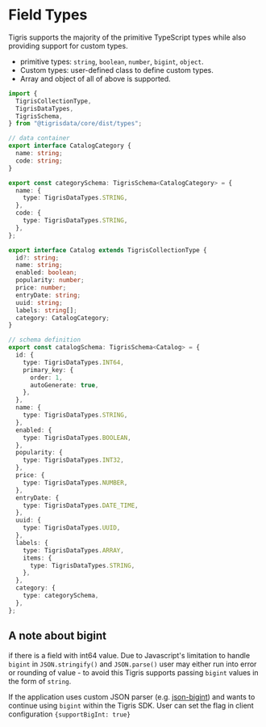 # Field Types

Tigris supports the majority of the primitive TypeScript types while also
providing support for custom types.

- primitive types: `string`, `boolean`, `number`, `bigint`, `object`.
- Custom types: user-defined class to define custom types.
- Array and object of all of above is supported.

```ts
import {
  TigrisCollectionType,
  TigrisDataTypes,
  TigrisSchema,
} from "@tigrisdata/core/dist/types";

// data container
export interface CatalogCategory {
  name: string;
  code: string;
}

export const categorySchema: TigrisSchema<CatalogCategory> = {
  name: {
    type: TigrisDataTypes.STRING,
  },
  code: {
    type: TigrisDataTypes.STRING,
  },
};

export interface Catalog extends TigrisCollectionType {
  id?: string;
  name: string;
  enabled: boolean;
  popularity: number;
  price: number;
  entryDate: string;
  uuid: string;
  labels: string[];
  category: CatalogCategory;
}

// schema definition
export const catalogSchema: TigrisSchema<Catalog> = {
  id: {
    type: TigrisDataTypes.INT64,
    primary_key: {
      order: 1,
      autoGenerate: true,
    },
  },
  name: {
    type: TigrisDataTypes.STRING,
  },
  enabled: {
    type: TigrisDataTypes.BOOLEAN,
  },
  popularity: {
    type: TigrisDataTypes.INT32,
  },
  price: {
    type: TigrisDataTypes.NUMBER,
  },
  entryDate: {
    type: TigrisDataTypes.DATE_TIME,
  },
  uuid: {
    type: TigrisDataTypes.UUID,
  },
  labels: {
    type: TigrisDataTypes.ARRAY,
    items: {
      type: TigrisDataTypes.STRING,
    },
  },
  category: {
    type: categorySchema,
  },
};
```

## A note about bigint

if there is a field with int64 value. Due to Javascript's limitation
to handle `bigint` in `JSON.stringify()` and `JSON.parse()` user may either
run into error or rounding of value - to avoid this Tigris supports passing
`bigint` values in the form of `string`.

If the application uses custom JSON parser (e.g. [json-bigint](https://github.com/sidorares/json-bigint)) and wants to
continue using `bigint` within the Tigris SDK. User can set the flag in client
configuration `{supportBigInt: true}`
